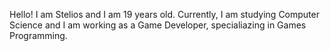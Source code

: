 Hello! I am Stelios and I am 19 years old. Currently, I am studying Computer Science and I am working as a Game Developer, specialiazing in Games Programming.

[Linke to Microsoft Learn]: https://learn.microsoft.com/en-us
